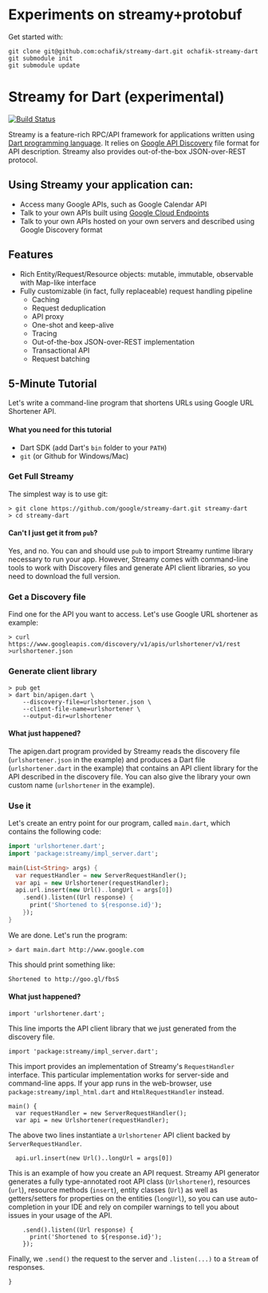 # Experiments on streamy+protobuf

Get started with:

```
git clone git@github.com:ochafik/streamy-dart.git ochafik-streamy-dart
git submodule init
git submodule update
```

# Streamy for Dart (experimental)

[![Build Status](https://drone.io/github.com/google/streamy-dart/status.png)](https://drone.io/github.com/google/streamy-dart/latest)

Streamy is a feature-rich RPC/API framework for applications written using [Dart programming language](http://dartlang.org). It relies on [Google API Discovery](https://developers.google.com/discovery/) file format for API description. Streamy also provides out-of-the-box JSON-over-REST protocol.

## Using Streamy your application can:

* Access many Google APIs, such as Google Calendar API
* Talk to your own APIs built using [Google Cloud Endpoints](https://developers.google.com/appengine/docs/java/endpoints/)
* Talk to your own APIs hosted on your own servers and described using Google Discovery format

## Features

* Rich Entity/Request/Resource objects: mutable, immutable, observable with Map-like interface
* Fully customizable (in fact, fully replaceable) request handling pipeline
  - Caching
  - Request deduplication
  - API proxy
  - One-shot and keep-alive
  - Tracing
  - Out-of-the-box JSON-over-REST implementation
  - Transactional API
  - Request batching

## 5-Minute Tutorial

Let's write a command-line program that shortens URLs using Google URL Shortener API.

#### What you need for this tutorial

* Dart SDK (add Dart's ```bin``` folder to your ```PATH```)
* ```git``` (or Github for Windows/Mac)

### Get Full Streamy

The simplest way is to use git:

    > git clone https://github.com/google/streamy-dart.git streamy-dart
    > cd streamy-dart

#### Can't I just get it from ```pub```?

Yes, and no. You can and should use ```pub``` to import Streamy runtime library necessary to run your app. However, Streamy comes with command-line tools to work with Discovery files and generate API client libraries, so you need to download the full version.

### Get a Discovery file

Find one for the API you want to access. Let's use Google URL shortener as example:

    > curl https://www.googleapis.com/discovery/v1/apis/urlshortener/v1/rest >urlshortener.json

### Generate client library

    > pub get
    > dart bin/apigen.dart \
        --discovery-file=urlshortener.json \
        --client-file-name=urlshortener \
        --output-dir=urlshortener

#### What just happened?

The apigen.dart program provided by Streamy reads the discovery file (```urlshortener.json``` in the example) and produces a Dart file (```urlshortener.dart``` in the example) that contains an API client library for the API described in the discovery file. You can also give the library your own custom name (```urlshortener``` in the example).

### Use it

Let's create an entry point for our program, called ```main.dart```, which contains the following code:

```dart
import 'urlshortener.dart';
import 'package:streamy/impl_server.dart';

main(List<String> args) {
  var requestHandler = new ServerRequestHandler();
  var api = new Urlshortener(requestHandler);
  api.url.insert(new Url()..longUrl = args[0])
    .send().listen((Url response) {
      print('Shortened to ${response.id}');
    });
}
```

We are done. Let's run the program:

    > dart main.dart http://www.google.com

This should print something like:

    Shortened to http://goo.gl/fbsS

#### What just happened?

    import 'urlshortener.dart';

This line imports the API client library that we just generated from the discovery file.

    import 'package:streamy/impl_server.dart';

This import provides an implementation of Streamy's ```RequestHandler``` interface. This particular implementation works for server-side and command-line apps. If your app runs in the web-browser, use ```package:streamy/impl_html.dart``` and ```HtmlRequestHandler``` instead.

    main() {
      var requestHandler = new ServerRequestHandler();
      var api = new Urlshortener(requestHandler);

The above two lines instantiate a ```Urlshortener``` API client backed by ```ServerRequestHandler```.

      api.url.insert(new Url()..longUrl = args[0])

This is an example of how you create an API request. Streamy API generator generates a fully type-annotated root API class (```Urlshortener```), resources (```url```), resource methods (```insert```), entity classes (```Url```) as well as getters/setters for properties on the entities (```longUrl```), so you can use auto-completion in your IDE and rely on compiler warnings to tell you about issues in your usage of the API.

        .send().listen((Url response) {
          print('Shortened to ${response.id}');
        });

Finally, we ```.send()``` the request to the server and ```.listen(...)``` to a ```Stream``` of responses.

    }
